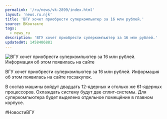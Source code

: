 ```yaml
---
permalink: '/ru/news/vk-2899/index.html'
layout: 'news.ru.njk'
title: 'ВГУ хочет приобрести суперкомпьютер за 16 млн рублей.'
source: ВКонтакте
tags:
  - news_ru
description: 'ВГУ хочет приобрести суперкомпьютер за 16 млн рублей.'
updatedAt: 1458406881
---
```

![ВГУ хочет приобрести суперкомпьютер за 16 млн рублей. Информация об этом появилась на сайте](https://sun9-5.userapi.com/impf/c628026/v628026484/414be/PBgXUL0tH8M.jpg?size=1280x1280&quality=96&proxy=1&sign=65352eed4e23debb5e47b8b5c55c9053&c_uniq_tag=6wQdDPzy5VnirXRs5224552ElhkMDpodaazUJH2HA_M&type=album)

ВГУ хочет приобрести суперкомпьютер за 16 млн рублей. Информация об этом появилась на сайте госзакупок.

В состав машины войдут двадцать 12-ядерных и столько же 61-ядерных процессоров. Охлаждать систему будут две сплит-системы. Для суперкомпьютера будет выделено отдельное помещёние в главном корпусе.

#НовостиВГУ
